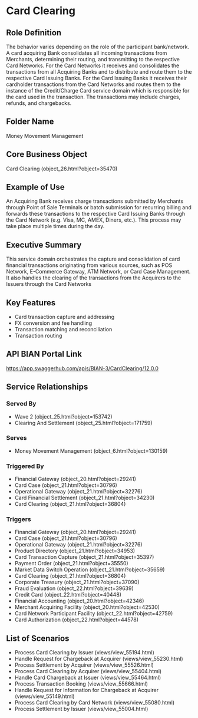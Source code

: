 # Card Clearing

## Role Definition
The behavior varies depending on the role of the participant bank/network. A card acquiring Bank consolidates all incoming transactions from Merchants, determining their routing, and transmitting to the respective Card Networks. For the Card Networks it receives and consolidates the transactions from all Acquiring Banks and to distribute and route them to the respective Card Issuing Banks. For the Card Issuing Banks it receives their cardholder transactions from the Card Networks and routes them to the instance of the Credit/Charge Card service domain which is responsible for the card used in the transaction. The transactions may include charges, refunds, and chargebacks.

## Folder Name
Money Movement Management

## Core Business Object
Card Clearing (object_26.html?object=35470)

## Example of Use
An Acquiring Bank receives charge transactions submitted by Merchants through Point of Sale Terminals or batch submission for recurring billing and forwards these transactions to the respective Card Issuing Banks through the Card Network (e.g. Visa, MC, AMEX, Diners, etc.). This process may take place multiple times during the day.

## Executive Summary
This service domain orchestrates the capture and consolidation of card financial transactions originating from various sources, such as POS Network, E-Commerce Gateway, ATM Network, or Card Case Management. It also handles the clearing of the transactions from the Acquirers to the Issuers through the Card Networks

## Key Features
- Card transaction capture and addressing
- FX conversion and fee handling
- Transaction matching and reconciliation
- Transaction routing

## API BIAN Portal Link
https://app.swaggerhub.com/apis/BIAN-3/CardClearing/12.0.0

## Service Relationships

### Served By
- Wave 2 (object_25.html?object=153742)
- Clearing And Settlement (object_25.html?object=171759)

### Serves
- Money Movement Management (object_6.html?object=130159)

### Triggered By
- Financial Gateway (object_20.html?object=29241)
- Card Case (object_21.html?object=30796)
- Operational Gateway (object_21.html?object=32276)
- Card Financial Settlement (object_21.html?object=34230)
- Card Clearing (object_21.html?object=36804)

### Triggers
- Financial Gateway (object_20.html?object=29241)
- Card Case (object_21.html?object=30796)
- Operational Gateway (object_21.html?object=32276)
- Product Directory (object_21.html?object=34953)
- Card Transaction Capture (object_21.html?object=35397)
- Payment Order (object_21.html?object=35550)
- Market Data Switch Operation (object_21.html?object=35659)
- Card Clearing (object_21.html?object=36804)
- Corporate Treasury (object_21.html?object=37090)
- Fraud Evaluation (object_22.html?object=39639)
- Credit Card (object_22.html?object=40448)
- Financial Accounting (object_20.html?object=42346)
- Merchant Acquiring Facility (object_20.html?object=42530)
- Card Network Participant Facility (object_22.html?object=42759)
- Card Authorization (object_22.html?object=44578)

## List of Scenarios
- Process Card Clearing by Issuer (views/view_55194.html)
- Handle Request for Chargeback at Acquirer (views/view_55230.html)
- Process Settlement by Acquirer (views/view_55526.html)
- Process Card Clearing by Acquirer (views/view_55404.html)
- Handle Card Chargeback at Issuer (views/view_55464.html)
- Process Transaction Booking (views/view_55666.html)
- Handle Request for Information for Chargeback at Acquirer (views/view_55149.html)
- Process Card Clearing by Card Network (views/view_55080.html)
- Process Settlement by Issuer (views/view_55004.html)